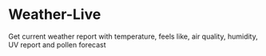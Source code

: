 # Weather-Live
Get current weather report with temperature, feels like, air quality, humidity, UV report and pollen forecast

